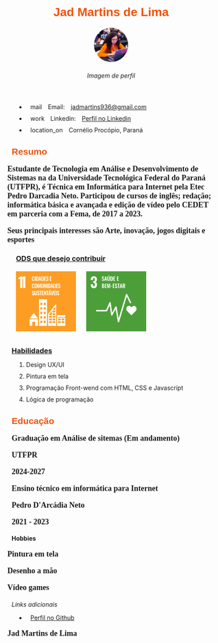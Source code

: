 <html lang="pt-br">
<head>
    <meta charset="UTF-8">
    <meta name="viewport" content="width=device-width, initial-scale=1.0">
    <!--Link do icone email-->
    <link rel="stylesheet" href="https://fonts.googleapis.com/css2?family=Material+Symbols+Outlined:opsz,wght,FILL,GRAD@20..48,100..700,0..1,-50..200&icon_names=mail" />
    <!--Link do icone linkedin-->
    <link rel="stylesheet" href="https://fonts.googleapis.com/css2?family=Material+Symbols+Outlined:opsz,wght,FILL,GRAD@20..48,100..700,0..1,-50..200&icon_names=work" />
    <!--Link icone Endereço-->
    <link rel="stylesheet" href="https://fonts.googleapis.com/css2?family=Material+Symbols+Outlined:opsz,wght,FILL,GRAD@20..48,100..700,0..1,-50..200&icon_names=location_on" />
    <title>Currículo</title>
    <!--Link css-->
    <link rel="stylesheet" href="estilo/estilo.css">
    <!--Link Font-->
    <link href="https://fonts.googleapis.com/css2?family=Crimson+Text:ital,wght@0,400;0,600;0,700;1,400;1,600;1,700&family=Host+Grotesk:ital,wght@0,300..800;1,300..800&display=swap" rel="stylesheet">
    <style>
        *{
    margin: 10px;
   
}
#titulo, h2{
    color: rgb(243, 81, 7);
    font-family: Arial, Helvetica, sans-serif;
}
.fig{
    border-radius: 50%;

}
p{
    font-family: "Crimson Text", serif;
    font-weight: 600;
    font-size: large;
}
figcaption{
    font-style:oblique;
}
a:hover{
    color: chocolate;
}
h3{
    text-decoration: underline;
}

</style>


</head>
<body>
    <header>
        <h1 id="titulo">Jad Martins de Lima</h1>
        <figure>
               <img class="fig" src="figs/perfil.jpg" alt="Imagem de menina com roupas larnja olhando para o notebook" width="80" height="80">
            <figcaption>
             Imagem de perfil
            </figcaption>
        </figure>
    </header>
    <main>
        <ul>
            <li><span class="material-symbols-outlined">
                mail
                </span>Email: <a href="mailto:jadmartins936@gmail.com">jadmartins936@gmail.com</a>
            </li>

<li><span class="material-symbols-outlined">
                work
                </span>Linkedin: <a href="https://www.linkedin.com/in/jad-martins-ab2b75218?utm_source=share&utm_campaign=share_via&utm_content=profile&utm_medium=android_app ">Perfil no Linkedin</a>
            </li>

<li><span class="material-symbols-outlined">
    location_on
    </span>Cornélio Procópio, Paraná</li>
</ul>
<h2>Resumo</h2>
    <p>Estudante de Tecnologia em Análise e Desenvolvimento de Sistemas na
        da Universidade Tecnológica Federal do Paraná (UTFPR), é Técnica em
        Informática para Internet pela Etec Pedro Darcadia
        Neto. Participou de cursos de inglês;
        redação; informática básica e avançada e edição de vídeo pelo CEDET em parceria com a Fema, de 2017 a 2023.</p>
        <p>Seus principais interesses são Arte, inovação, jogos digitais e esportes</p>
<section>
<h3>ODS que desejo contribuir</h3>
<img src="figs/SDG-11.svg" alt="ODS referente a cidades e comunidades sustentáveis" width="140" height="140">
<img src="figs/SDG-3.svg" alt="ODS referente a saúde e bem-estar" width="140" height="140">
</section>        
<h3>Habilidades</h3>
        <ol>
            <li>Design UX/UI</li>
            <li>Pintura em tela</li>
            <li>Programação Front-wend com HTML, CSS e Javascript</li>
            <li>Lógica de programação</li>
        </ol>
<h2>Educação</h2>
            <section>
                <p>Graduação em Análise de sitemas (Em andamento)</p>
                <p>UTFPR</p>
                <p>2024-2027 </p>
            </section>
            <section>
                <p>Ensino técnico em informática para Internet</p>
                <p>Pedro D'Arcádia Neto</p>
                <p>2021 - 2023</p>
            </section>
<h4>Hobbies</h4>
    <p>Pintura em tela</p>
    <p>Desenho a mão</p>
    <p>Vídeo games</p>
</main>
<footer>
    <h6>Links adicionais</h6>
            <ul>
                <li><a href="https://github.com/Jadmartins936?tab=repositories">Perfil no Github</a></li>
            </ul>
        <p>Jad Martins de Lima</p>
        </footer>
</body>
</html>
